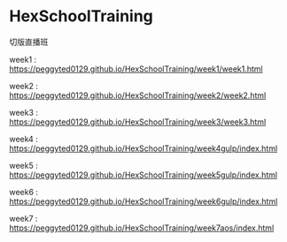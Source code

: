 # HexSchoolTraining
切版直播班

week1 : https://peggyted0129.github.io/HexSchoolTraining/week1/week1.html

week2 : https://peggyted0129.github.io/HexSchoolTraining/week2/week2.html

week3 : https://peggyted0129.github.io/HexSchoolTraining/week3/week3.html

week4 : https://peggyted0129.github.io/HexSchoolTraining/week4gulp/index.html

week5 : https://peggyted0129.github.io/HexSchoolTraining/week5gulp/index.html

week6 : https://peggyted0129.github.io/HexSchoolTraining/week6gulp/index.html

week7 : https://peggyted0129.github.io/HexSchoolTraining/week7aos/index.html
